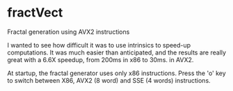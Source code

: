 # fractVect
Fractal generation using AVX2 instructions

I wanted to see how difficult it was to use intrinsics to speed-up computations. It was much easier than anticipated, and the results are really great with a 6.6X speedup, from 200ms in x86 to 30ms. in AVX2.

At startup, the fractal generator uses only x86 instructions. Press the 'o' key to switch between X86, AVX2 (8 word) and SSE (4 words) instructions.
